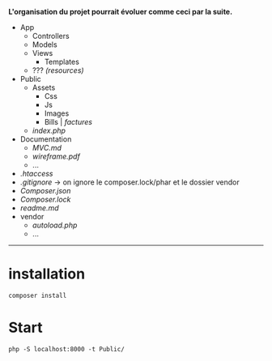 **L'organisation du projet pourrait évoluer comme ceci par la suite.**
- App
    - Controllers
    - Models
    - Views
        - Templates
    - ??? *(resources)*
- Public
    - Assets
        - Css
        - Js
        - Images
        - Bills | *factures*
    - *index.php* 
- Documentation
    - *MVC.md*
    - *wireframe.pdf*
    - ...
- *.htaccess*
- *.gitignore* -> on ignore le composer.lock/phar et le dossier vendor
- *Composer.json*
- *Composer.lock*
- *readme.md*
- vendor
    - *autoload.php*
    - ...

---
# installation
`composer install`
# Start
`php -S localhost:8000 -t Public/`
